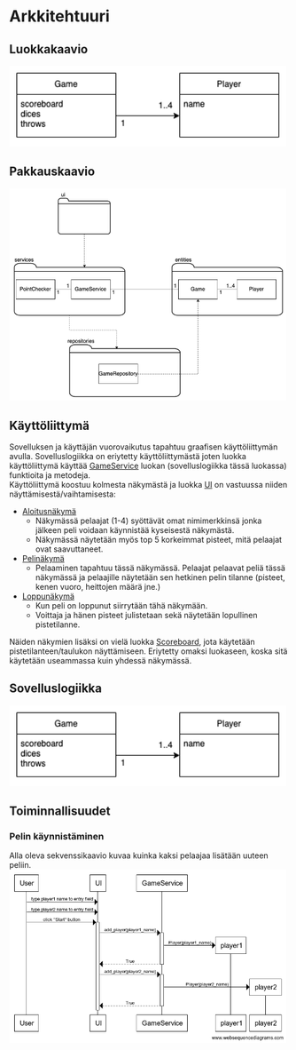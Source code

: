 # Arkkitehtuuri

## Luokkakaavio
<img src="https://github.com/ulmala/ot-harjoitustyo/blob/master/dokumentaatio/imgs/luokkakaavio.png?raw=true" width="500">

## Pakkauskaavio
<img src="https://github.com/ulmala/ot-harjoitustyo/blob/master/dokumentaatio/imgs/pakkauskaavio.png?raw=true" width="500">

## Käyttöliittymä
Sovelluksen ja käyttäjän vuorovaikutus tapahtuu graafisen käyttöliittymän avulla. Sovelluslogiikka on eriytetty käyttöliittymästä joten luokka käyttöliittymä käyttää [GameService](https://github.com/ulmala/ot-harjoitustyo/blob/master/src/services/game_service.py) luokan (sovelluslogiikka tässä luokassa) funktioita ja metodeja.  
Käyttöliittymä koostuu kolmesta näkymästä ja luokka [UI](https://github.com/ulmala/ot-harjoitustyo/blob/master/src/ui/ui.py) on vastuussa niiden näyttämisestä/vaihtamisesta:
- [Aloitusnäkymä](https://github.com/ulmala/ot-harjoitustyo/blob/master/src/ui/start_view.py)
    - Näkymässä pelaajat (1-4) syöttävät omat nimimerkkinsä jonka jälkeen peli voidaan käynnistää kyseisestä näkymästä.  
    - Näkymässä näytetään myös top 5 korkeimmat pisteet, mitä pelaajat ovat saavuttaneet.
- [Pelinäkymä](https://github.com/ulmala/ot-harjoitustyo/blob/master/src/ui/game_view.py)
    - Pelaaminen tapahtuu tässä näkymässä. Pelaajat pelaavat peliä tässä näkymässä ja pelaajille näytetään sen hetkinen pelin tilanne (pisteet, kenen vuoro, heittojen määrä jne.)
- [Loppunäkymä](https://github.com/ulmala/ot-harjoitustyo/blob/master/src/ui/end_view.py)
    - Kun peli on loppunut siirrytään tähä näkymään.  
    - Voittaja ja hänen pisteet julistetaan sekä näytetään lopullinen pistetilanne.

Näiden näkymien lisäksi on vielä luokka [Scoreboard](https://github.com/ulmala/ot-harjoitustyo/blob/master/src/ui/scoreboard.py), jota käytetään pistetilanteen/taulukon näyttämiseen. Eriytetty omaksi luokaseen, koska sitä käytetään useammassa kuin yhdessä näkymässä.  

## Sovelluslogiikka
<img src="https://github.com/ulmala/ot-harjoitustyo/blob/master/dokumentaatio/imgs/luokkakaavio.png?raw=true" width="500">

## Toiminnallisuudet
### Pelin käynnistäminen  
Alla oleva sekvenssikaavio kuvaa kuinka kaksi pelaajaa lisätään uuteen peliin.
<img src="https://github.com/ulmala/ot-harjoitustyo/blob/master/dokumentaatio/imgs/start_game_sekvenssi.png?raw=true" width="500">